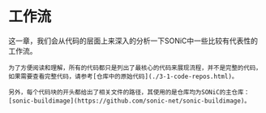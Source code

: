 # 工作流

这一章，我们会从代码的层面上来深入的分析一下SONiC中一些比较有代表性的工作流。

```admonish note
为了方便阅读和理解，所有的代码都只是列出了最核心的代码来展现流程，并不是完整的代码，如果需要查看完整代码，请参考[仓库中的原始代码](./3-1-code-repos.html)。

另外，每个代码块的开头都给出了相关文件的路径，其使用的是仓库均为SONiC的主仓库：[sonic-buildimage](https://github.com/sonic-net/sonic-buildimage)。
```